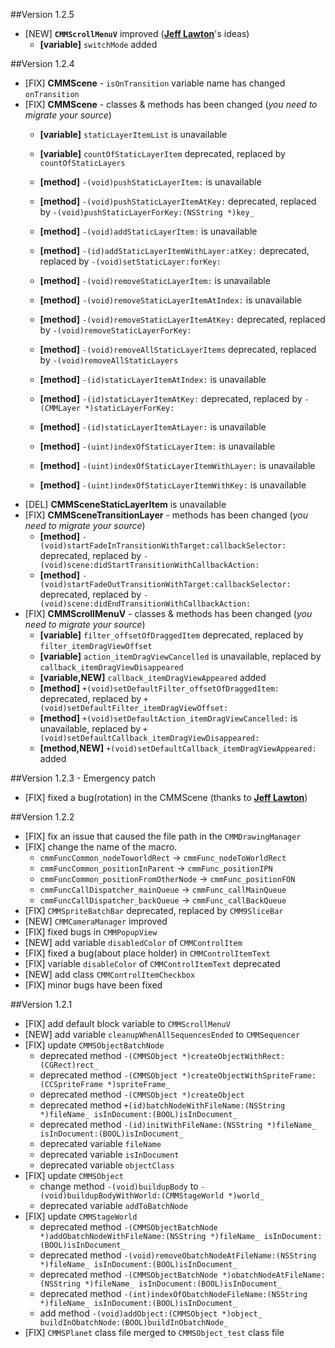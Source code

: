 ##Version 1.2.5
* [NEW] **`CMMScrollMenuV`** improved ([**Jeff Lawton**](https://github.com/Zarkwizard)'s ideas)
	* **[variable]** `switchMode` added

##Version 1.2.4
* [FIX] **CMMScene** - `isOnTransition` variable name has changed `onTransition`
* [FIX] **CMMScene** - classes & methods has been changed (*you need to migrate your source*)
	* **[variable]** `staticLayerItemList` is unavailable
	* **[variable]** `countOfStaticLayerItem` deprecated, replaced by `countOfStaticLayers`
	* **[method]** `-(void)pushStaticLayerItem:` is unavailable
	* **[method]** `-(void)pushStaticLayerItemAtKey:` deprecated, replaced by `-(void)pushStaticLayerForKey:(NSString *)key_`
	* **[method]** `-(void)addStaticLayerItem:` is unavailable
	* **[method]** `-(id)addStaticLayerItemWithLayer:atKey:` deprecated, replaced by `-(void)setStaticLayer:forKey:`
	* **[method]** `-(void)removeStaticLayerItem:` is unavailable
	* **[method]** `-(void)removeStaticLayerItemAtIndex:` is unavailable
	* **[method]** `-(void)removeStaticLayerItemAtKey:` deprecated, replaced by `-(void)removeStaticLayerForKey:`
	* **[method]** `-(void)removeAllStaticLayerItems` deprecated, replaced by `-(void)removeAllStaticLayers`
	* **[method]** `-(id)staticLayerItemAtIndex:` is unavailable
	* **[method]** `-(id)staticLayerItemAtKey:` deprecated, replaced by `-(CMMLayer *)staticLayerForKey:`
	* **[method]** `-(id)staticLayerItemAtLayer:` is unavailable
	
	* **[method]** `-(uint)indexOfStaticLayerItem:` is unavailable
	* **[method]** `-(uint)indexOfStaticLayerItemWithLayer:` is unavailable
	* **[method]** `-(uint)indexOfStaticLayerItemWithKey:` is unavailable
* [DEL] **CMMSceneStaticLayerItem** is unavailable
* [FIX] **CMMSceneTransitionLayer** - methods has been changed (*you need to migrate your source*)
	* **[method]** `-(void)startFadeInTransitionWithTarget:callbackSelector:` deprecated, replaced by `-(void)scene:didStartTransitionWithCallbackAction:`
	* **[method]** `-(void)startFadeOutTransitionWithTarget:callbackSelector:` deprecated, replaced by `-(void)scene:didEndTransitionWithCallbackAction:`
* [FIX] **CMMScrollMenuV** - classes & methods has been changed (*you need to migrate your source*)
	* **[variable]** `filter_offsetOfDraggedItem` deprecated, replaced by `filter_itemDragViewOffset`
	* **[variable]** `action_itemDragViewCancelled` is unavailable, replaced by `callback_itemDragViewDisappeared`
	* **[variable,NEW]** `callback_itemDragViewAppeared` added
	* **[method]** `+(void)setDefaultFilter_offsetOfDraggedItem:` deprecated, replaced by `+(void)setDefaultFilter_itemDragViewOffset:`
	* **[method]** `+(void)setDefaultAction_itemDragViewCancelled:` is unavailable, replaced by `+(void)setDefaultCallback_itemDragViewDisappeared:`
	* **[method,NEW]** `+(void)setDefaultCallback_itemDragViewAppeared:` added

##Version 1.2.3 - Emergency patch
* [FIX] fixed a bug(rotation) in the CMMScene (thanks to [**Jeff Lawton**](https://github.com/Zarkwizard))

##Version 1.2.2
* [FIX] fix an issue that caused the file path in the `CMMDrawingManager`
* [FIX] change the name of the macro.
	* `cmmFuncCommon_nodeToworldRect` -> `cmmFunc_nodeToWorldRect`
	* `cmmFuncCommon_positionInParent` -> `cmmFunc_positionIPN`
	* `cmmFuncCommon_positionFromOtherNode` -> `cmmFunc_positionFON`
	* `cmmFuncCallDispatcher_mainQueue` -> `cmmFunc_callMainQueue`
	* `cmmFuncCallDispatcher_backQueue` -> `cmmFunc_callBackQueue`
* [FIX] `CMMSpriteBatchBar` deprecated, replaced by `CMM9SliceBar`
* [NEW] `CMMCameraManager` improved
* [FIX] fixed bugs in `CMMPopupView`
* [NEW] add variable `disabledColor` of `CMMControlItem`
* [FIX] fixed a bug(about place holder) in `CMMControlItemText`
* [FIX] variable `disableColor` of `CMMControlItemText` deprecated
* [NEW] add class `CMMControlItemCheckbox`
* [FIX] minor bugs have been fixed

##Version 1.2.1
* [FIX] add default block variable to `CMMScrollMenuV`
* [NEW] add variable `cleanupWhenAllSequencesEnded` to `CMMSequencer`
* [FIX] update `CMMSObjectBatchNode`
	* deprecated method `-(CMMSObject *)createObjectWithRect:(CGRect)rect_`
	* deprecated method `-(CMMSObject *)createObjectWithSpriteFrame:(CCSpriteFrame *)spriteFrame_`
	* deprecated method `-(CMMSObject *)createObject`
	* deprecated method `+(id)batchNodeWithFileName:(NSString *)fileName_ isInDocument:(BOOL)isInDocument_`
	* deprecated method `-(id)initWithFileName:(NSString *)fileName_ isInDocument:(BOOL)isInDocument_`
	* deprecated variable `fileName`
	* deprecated variable `isInDocument`
	* deprecated variable `objectClass`
* [FIX] update `CMMSObject`
	* change method `-(void)buildupBody` to `-(void)buildupBodyWithWorld:(CMMStageWorld *)world_`
	* deprecated variable `addToBatchNode`
* [FIX] update `CMMStageWorld`
	* deprecated method `-(CMMSObjectBatchNode *)addObatchNodeWithFileName:(NSString *)fileName_ isInDocument:(BOOL)isInDocument_`
	* deprecated method `-(void)removeObatchNodeAtFileName:(NSString *)fileName_ isInDocument:(BOOL)isInDocument_`
	* deprecated method `-(CMMSObjectBatchNode *)obatchNodeAtFileName:(NSString *)fileName_ isInDocument:(BOOL)isInDocument_`
	* deprecated method `-(int)indexOfObatchNodeFileName:(NSString *)fileName_ isInDocument:(BOOL)isInDocument_`
	* add method `-(void)addObject:(CMMSObject *)object_ buildInObatchNode:(BOOL)buildInObatchNode_`
* [FIX] `CMMSPlanet` class file merged to `CMMSObject_test` class file